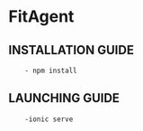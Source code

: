 # FitAgent

## INSTALLATION GUIDE    
        - npm install

## LAUNCHING GUIDE    
        -ionic serve